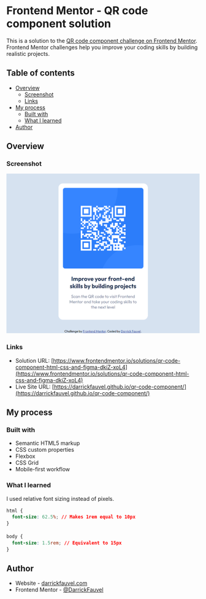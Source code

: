 # Frontend Mentor - QR code component solution

This is a solution to the [QR code component challenge on Frontend Mentor](https://www.frontendmentor.io/challenges/qr-code-component-iux_sIO_H). Frontend Mentor challenges help you improve your coding skills by building realistic projects.

## Table of contents

- [Overview](#overview)
  - [Screenshot](#screenshot)
  - [Links](#links)
- [My process](#my-process)
  - [Built with](#built-with)
  - [What I learned](#what-i-learned)
- [Author](#author)

## Overview

### Screenshot

![](./screenshot.png)

### Links

- Solution URL: [https://www.frontendmentor.io/solutions/qr-code-component-html-css-and-figma-dkiZ-xoL4](https://www.frontendmentor.io/solutions/qr-code-component-html-css-and-figma-dkiZ-xoL4)
- Live Site URL: [https://darrickfauvel.github.io/qr-code-component/](https://darrickfauvel.github.io/qr-code-component/)

## My process

### Built with

- Semantic HTML5 markup
- CSS custom properties
- Flexbox
- CSS Grid
- Mobile-first workflow

### What I learned

I used relative font sizing instead of pixels.

```css
html {
  font-size: 62.5%; // Makes 1rem equal to 10px
}

body {
  font-size: 1.5rem; // Equivalent to 15px
}
```

## Author

- Website - [darrickfauvel.com](https://www.darrickfauvel.com)
- Frontend Mentor - [@DarrickFauvel](https://www.frontendmentor.io/profile/DarrickFauvel)
